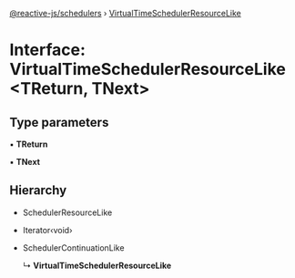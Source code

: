[@reactive-js/schedulers](../README.md) › [VirtualTimeSchedulerResourceLike](virtualtimeschedulerresourcelike.md)

# Interface: VirtualTimeSchedulerResourceLike <**TReturn, TNext**>

## Type parameters

▪ **TReturn**

▪ **TNext**

## Hierarchy

* SchedulerResourceLike

* Iterator‹void›

* SchedulerContinuationLike

  ↳ **VirtualTimeSchedulerResourceLike**
